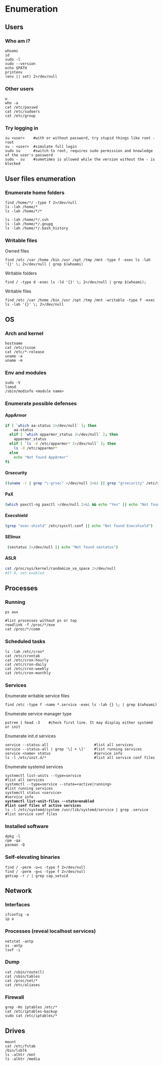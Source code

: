 # Enumeration

## Users

### Who am i?

```
whoami
id
sudo -l
sudo --version
echo $PATH
printenv
(env || set) 2>/dev/null
```

### Other users

```
w
who -a
cat /etc/passwd
cat /etc/sudoers
cat /etc/group
```

### Try logging in

```
su <user>    #with or without password, try stupid things like root - root
su - <user>  #simulate full login
sudo su      #switch to root, requires sudo permission and knowledge of the user's password
sudo - su    #sometimes is allowed while the version without the - is blocked
```

## User files enumeration

### Enumerate home folders

```
find /home/*/ -type f 2>/dev/null
ls -lah /home/*
ls -lah /home/*/*

ls -lah /home/*/.ssh
ls -lah /home/*/.gnupg
ls -lah /home/*/.bash_history
```

### Writable files

Owned files

```
find /etc /var /home /bin /usr /opt /tmp /mnt -type f -exec ls -lah '{}' \; 2>/dev/null | grep $(whoami)
```

Writable folders

```
find / -type d -exec ls -ld '{}' \; 2>/dev/null | grep $(whoami);
```

Writable files

```
find /etc /var /home /bin /usr /opt /tmp /mnt -writable -type f -exec ls -lah '{}' \; 2>/dev/null
```

## OS

### Arch and kernel

```
hostname
cat /etc/issue
cat /etc/*-release
uname -a
uname -m
```

### Env and modules

```
sudo -V
lsmod
/sbin/modinfo <module name>
```

### Enumerate possible defenses

#### AppArmor

```bash
if [ `which aa-status 2>/dev/null` ]; then
    aa-status
  elif [ `which apparmor_status 2>/dev/null` ]; then
    apparmor_status
  elif [ `ls -d /etc/apparmor* 2>/dev/null` ]; then
    ls -d /etc/apparmor*
  else
    echo "Not found AppArmor"
fi
```

#### Grsecurity

```bash
((uname -r | grep "\-grsec" >/dev/null 2>&1 || grep "grsecurity" /etc/sysctl.conf >/dev/null 2>&1) && echo "Yes" || echo "Not found grsecurity")
```

#### PaX

```bash
(which paxctl-ng paxctl >/dev/null 2>&1 && echo "Yes" || echo "Not found PaX")
```

#### Execshield

```bash
(grep "exec-shield" /etc/sysctl.conf || echo "Not found Execshield")
```

#### SElinux

```bash
 (sestatus 2>/dev/null || echo "Not found sestatus")
```

#### ASLR

```bash
cat /proc/sys/kernel/randomize_va_space 2>/dev/null
#If 0, not enabled
```

## Processes

### Running

```
ps aux

#list processes without ps or top
readlink -f /proc/*/exe
cat /proc/*/comm
```

### Scheduled tasks

```
ls -lah /etc/cron*
cat /etc/crontab
cat /etc/cron-hourly
cat /etc/cron-daily
cat /etc/cron-weekly
cat /etc/cron-monthly
```

### Services

Enumerate writable service files

```
find /etc -type f -name *.service -exec ls -lah {} \; | grep $(whoami)
```

Enumerate service manager type

```
pstree | head -3    #check first line. It may display either systemd or init
```

Enumerate init.d services

```
service --status-all                     #list all services
service --status-all | grep '\[ + \]'    #list running services
service <name> status                    #service info
ls -l /etc/init.d/*                      #list all service conf files
```

Enumerate systemd services

<pre><code>systemctl list-units --type=service                                  #list all services
systemctl --type=service --state=&#x3C;active|running>                    #list running services
systemctl status &#x3C;service>                                           #service info
<strong>systemctl list-unit-files --state=enabled                            #list conf files of active services
</strong>ls -l /etc/systemd/system /usr/lib/systemd/service | grep .service   #list service conf files
</code></pre>

### Installed software

```
dpkg -l
rpm -qa
pacman -Q
```

### Self-elevating binaries

```
find / -perm -u=s -type f 2>/dev/null
find / -perm -g=s -type f 2>/dev/null
getcap -r / | grep cap_setuid
```

## Network

### Interfaces

```
ifconfig -a
ip a
```

### Processes (reveal localhost services)

```
netstat -antp
ss -antp
lsof -i
```

### Dump

```
cat /sbin/route(l)
cat /sbin/tables
cat /proc/net/*
cat /etc/aliases
```

### Firewall

```
grep -Hs iptables /etc/*
cat /etc/iptables-backup
sudo cat /etc/iptables/*
```

## Drives

```
mount
cat /etc/fstab
/bin/lsblk
ls -alhtr /mnt
ls -alhtr /media
```

